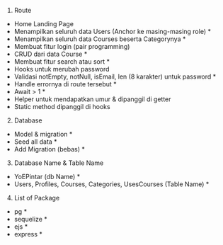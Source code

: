 1. Route

- Home Landing Page
- Menampilkan seluruh data Users (Anchor ke masing-masing role) \*
- Menampilkan seluruh data Courses beserta Categorynya \*
- Membuat fitur login (pair programming)
- CRUD dari data Course \*
- Membuat fitur search atau sort \*
- Hooks untuk merubah password
- Validasi notEmpty, notNull, isEmail, len (8 karakter) untuk password \*
- Handle errornya di route tersebut \*
- Await > 1 \*
- Helper untuk mendapatkan umur & dipanggil di getter
- Static method dipanggil di hooks

2. Database

- Model & migration \*
- Seed all data \*
- Add Migration (bebas) \*

3. Database Name & Table Name

- YoEPintar (db Name) \*
- Users, Profiles, Courses, Categories, UsesCourses (Table Name) \*

4. List of Package

- pg \*
- sequelize \*
- ejs \*
- express \*
